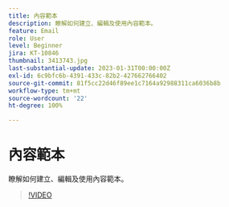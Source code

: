 ```yaml
---
title: 內容範本
description: 瞭解如何建立、編輯及使用內容範本。
feature: Email
role: User
level: Beginner
jira: KT-10846
thumbnail: 3413743.jpg
last-substantial-update: 2023-01-31T00:00:00Z
exl-id: 6c9bfc6b-4391-433c-82b2-427662766402
source-git-commit: 81f5cc22d46f89ee1c7164a92988311ca6036b8b
workflow-type: tm+mt
source-wordcount: '22'
ht-degree: 100%

---
```


# 內容範本

瞭解如何建立、編輯及使用內容範本。

>[!VIDEO](https://video.tv.adobe.com/v/3413743?quality=12&learn=on)
